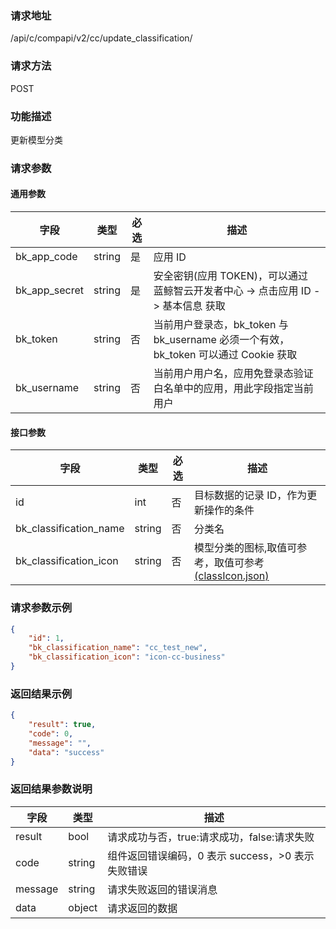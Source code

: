 
### 请求地址

/api/c/compapi/v2/cc/update_classification/

### 请求方法

POST

### 功能描述

更新模型分类

### 请求参数

#### 通用参数

| 字段 | 类型 | 必选 | 描述 |
|-----------|------------|--------|------------|
| bk_app_code  | string    | 是 | 应用 ID     |
| bk_app_secret| string    | 是 | 安全密钥(应用 TOKEN)，可以通过 蓝鲸智云开发者中心 -&gt; 点击应用 ID -&gt; 基本信息 获取 |
| bk_token     | string    | 否 | 当前用户登录态，bk_token 与 bk_username 必须一个有效，bk_token 可以通过 Cookie 获取 |
| bk_username  | string    | 否 | 当前用户用户名，应用免登录态验证白名单中的应用，用此字段指定当前用户 |

#### 接口参数

| 字段                   | 类型    | 必选   | 描述                                      |
|------------------------|----------|--------|--------------------------------------------|
| id                     | int      | 否     | 目标数据的记录 ID，作为更新操作的条件       |
| bk_classification_name | string   | 否     | 分类名 |
| bk_classification_icon | string   | 否     | 模型分类的图标,取值可参考，取值可参考[(classIcon.json)](resource_define/classIcon.json) |

### 请求参数示例

```json
{
    "id": 1,
    "bk_classification_name": "cc_test_new",
    "bk_classification_icon": "icon-cc-business"
}

```

### 返回结果示例

```json
{
    "result": true,
    "code": 0,
    "message": "",
    "data": "success"
}
```

### 返回结果参数说明

| 字段      | 类型      | 描述      |
|-----------|-----------|-----------|
| result    | bool      | 请求成功与否，true:请求成功，false:请求失败 |
| code      | string    | 组件返回错误编码，0 表示 success，>0 表示失败错误 |
| message   | string    | 请求失败返回的错误消息 |
| data      | object    | 请求返回的数据 |
